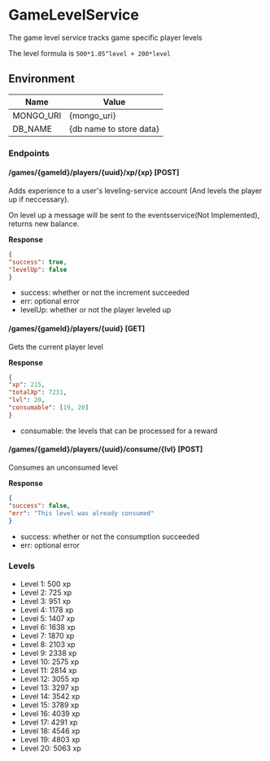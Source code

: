 # GameLevelService
The game level service tracks game specific player levels

The level formula is `500*1.05^level + 200*level`
## Environment
| Name | Value |
| --------- | --- |
| MONGO_URI | {mongo_uri} |
| DB_NAME | {db name to store data} |

### Endpoints

#### /games/{gameId}/players/{uuid}/xp/{xp} [POST]
Adds experience to a user's leveling-service account (And levels the player up if neccessary).

On level up a message will be sent to the eventsservice(Not Implemented), returns new balance.

**Response**
```json
{
"success": true,
"levelUp": false
}
```

- success: whether or not the increment succeeded
- err: optional error
- levelUp: whether or not the player leveled up


#### /games/{gameId}/players/{uuid} [GET]
Gets the current player level

**Response**
```json
{
"xp": 215,
"totalXp": 7231,
"lvl": 20,
"consumable": [19, 20]
}
```

- consumable: the levels that can be processed for a reward


#### /games/{gameId}/players/{uuid}/consume/{lvl} [POST] 
Consumes an unconsumed level

**Response**
```json
{
"success": false,
"err": "This level was already consumed"
}
```

- success: whether or not the consumption succeeded
- err: optional error


### Levels

- Level 1: 500 xp
- Level 2: 725 xp
- Level 3: 951 xp
- Level 4: 1178 xp
- Level 5: 1407 xp
- Level 6: 1638 xp
- Level 7: 1870 xp
- Level 8: 2103 xp
- Level 9: 2338 xp
- Level 10: 2575 xp
- Level 11: 2814 xp
- Level 12: 3055 xp
- Level 13: 3297 xp
- Level 14: 3542 xp
- Level 15: 3789 xp
- Level 16: 4039 xp
- Level 17: 4291 xp
- Level 18: 4546 xp
- Level 19: 4803 xp
- Level 20: 5063 xp